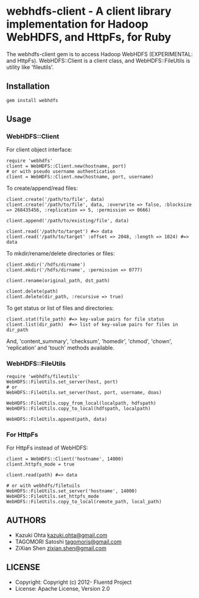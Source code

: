 # webhdfs-client - A client library implementation for Hadoop WebHDFS, and HttpFs, for Ruby

The webhdfs-client gem is to access Hadoop WebHDFS (EXPERIMENTAL: and HttpFs). WebHDFS::Client is a client class, and WebHDFS::FileUtils is utility like 'fileutils'.

## Installation

    gem install webhdfs

## Usage

### WebHDFS::Client

For client object interface:

    require 'webhdfs'
    client = WebHDFS::Client.new(hostname, port)
    # or with pseudo username authentication
    client = WebHDFS::Client.new(hostname, port, username)

To create/append/read files:

    client.create('/path/to/file', data)
    client.create('/path/to/file', data, :overwrite => false, :blocksize => 268435456, :replication => 5, :permission => 0666)
    
    client.append('/path/to/existing/file', data)
    
    client.read('/path/to/target') #=> data
    client.read('/path/to/target' :offset => 2048, :length => 1024) #=> data

To mkdir/rename/delete directories or files:

    client.mkdir('/hdfs/dirname')
    client.mkdir('/hdfs/dirname', :permission => 0777)
    
    client.rename(original_path, dst_path)
    
    client.delete(path)
    client.delete(dir_path, :recursive => true)

To get status or list of files and directories:

    client.stat(file_path) #=> key-value pairs for file status
    client.list(dir_path)  #=> list of key-value pairs for files in dir_path

And, 'content_summary', 'checksum', 'homedir', 'chmod', 'chown', 'replication' and 'touch' methods available.

### WebHDFS::FileUtils

    require 'webhdfs/fileutils'
    WebHDFS::FileUtils.set_server(host, port)
    # or
    WebHDFS::FileUtils.set_server(host, port, username, doas)
    
    WebHDFS::FileUtils.copy_from_local(localpath, hdfspath)
    WebHDFS::FileUtils.copy_to_local(hdfspath, localpath)
    
    WebHDFS::FileUtils.append(path, data)

### For HttpFs

For HttpFs instead of WebHDFS:

    client = WebHDFS::Client('hostname', 14000)
    client.httpfs_mode = true
    
    client.read(path) #=> data
    
    # or with webhdfs/filetuils
    WebHDFS::FileUtils.set_server('hostname', 14000)
    WebHDFS::FileUtils.set_httpfs_mode
    WebHDFS::FileUtils.copy_to_local(remote_path, local_path)

## AUTHORS

* Kazuki Ohta <kazuki.ohta@gmail.com>
* TAGOMORI Satoshi <tagomoris@gmail.com>
* ZiXian Shen <zixian.shen@gmail.com>

## LICENSE

* Copyright: Copyright (c) 2012- Fluentd Project
* License: Apache License, Version 2.0
